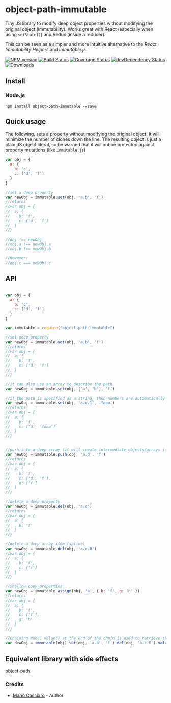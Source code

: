 object-path-immutable
===========

Tiny JS library to modify deep object properties without modifying the original object (immutability). 
Works great with React (especially when using `setState()`) and Redux (inside a reducer).

This can be seen as a simpler and more intuitive alternative to the *React Immutability Helpers* and *Immutable.js*

[![NPM version](https://badge.fury.io/js/object-path-immutable.png)](http://badge.fury.io/js/object-path-immutable)
[![Build Status](https://travis-ci.org/mariocasciaro/object-path-immutable.png)](https://travis-ci.org/mariocasciaro/object-path-immutable)
[![Coverage Status](https://coveralls.io/repos/mariocasciaro/object-path-immutable/badge.png)](https://coveralls.io/r/mariocasciaro/object-path-immutable)
[![devDependency Status](https://david-dm.org/mariocasciaro/object-path-immutable/dev-status.svg)](https://david-dm.org/mariocasciaro/object-path-immutable#info=devDependencies)
![Downloads](http://img.shields.io/npm/dm/object-path-immutable.svg)

## Install

### Node.js

```
npm install object-path-immutable --save
```

## Quick usage

The following, sets a property without modifying the original object. 
It will minimize the number of clones down the line. The resulting object is just a plain JS object literal, 
so be warned that it will not be protected against property mutations (like `Immutable.js`)

```javascript
var obj = {
  a: {
    b: 'c',
    c: ['d', 'f']
  }
}

//set a deep property
var newObj = immutable.set(obj, 'a.b', 'f')
//returns
//var obj = {
//  a: {
//    b: 'f',
//    c: ['d', 'f']
//  }
//}

//obj !== newObj
//obj.a !== newObj.a
//obj.b !== newObj.b

//However:
//obj.c === newObj.c
```


## API

```javascript

var obj = {
  a: {
    b: 'c',
    c: ['d', 'f']
  }
}

var immutable = require("object-path-immutable")

//set deep property
var newObj = immutable.set(obj, 'a.b', 'f')
//returns
//var obj = {
//  a: {
//    b: 'f',
//    c: ['d', 'f']
//  }
//}

//it can also use an array to describe the path
var newObj = immutable.set(obj, ['a', 'b'], 'f')

//if the path is specified as a string, then numbers are automatically interpreted as array indexes
var newObj = immutable.set(obj, 'a.c.1', 'fooo')
//returns
//var obj = {
//  a: {
//    b: 'f',
//    c: ['d', 'fooo']
//  }
//}


//push into a deep array (it will create intermediate objects/arrays if necessary)
var newObj = immutable.push(obj, 'a.d', 'f')
//returns
//var obj = {
//  a: {
//    b: 'f',
//    c: ['d', 'f'],
//    d: ['f']
//  }
//}

//delete a deep property
var newObj = immutable.del(obj, 'a.c')
//returns
//var obj = {
//  a: {
//    b: 'f'
//  }
//}

//delete a deep array item (splice)
var newObj = immutable.del(obj, 'a.c.0')
//var obj = {
//  a: {
//    b: 'f',
//    c: ['f']
//  }
//}

//shallow copy properties
var newObj = immutable.assign(obj, 'a', { b: 'f', g: 'h' })
//returns
//var obj = {
//  a: {
//    b: 'f',
//    c: ['f'],
//    g: 'h'
//  }
//}

//Chaining mode. value() at the end of the chain is used to retrieve the resulting object
var newObj = immutable(obj).set(obj, 'a.b', 'f').del(obj, 'a.c.0').value()

```

## Equivalent library with side effects

[object-path](https://github.com/mariocasciaro/object-path)

### Credits

* [Mario Casciaro](https://github.com/mariocasciaro) - Author